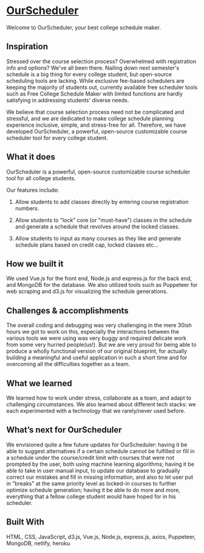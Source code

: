 # [OurScheduler](https://ourscheduler.netlify.app/)

Welcome to OurScheduler, your best college schedule maker.

## Inspiration

Stressed over the course selection process? Overwhelmed with registration info and options? We've all been there. Nailing down next semester's schedule is a big thing for every college student, but open-source scheduling tools are lacking. While exclusive fee-based schedulers are keeping the majority of students out, currently available free scheduler tools such as Free College Schedule Maker with limited functions are hardly satisfying in addressing students' diverse needs.

We believe that course selection process need not be complicated and stressful, and we are dedicated to make college schedule planning experience inclusive, simple, and stress-free for all. Therefore, we have developed OurScheduler, a powerful, open-source customizable course scheduler tool for every college student.

## What it does

OurScheduler is a powerful, open-source customizable course scheduler tool for all college students.

Our features include:

1. Allow students to add classes directly by entering course registration numbers.

2. Allow students to "lock" core (or "must-have") classes in the schedule and generate a schedule that revolves around the locked classes.

3. Allow students to input as many courses as they like and generate schedule plans based on credit cap, locked classes etc...

## How we built it

We used Vue.js for the front end, Node.js and express.js for the back end, and MongoDB for the database. We also utilized tools such as Puppeteer for web scraping and d3.js for visualizing the schedule generations.

## Challenges & accomplishments

The overall coding and debugging was very challenging in the mere 30ish hours we got to work on this, especially the interactions between the various tools we were using was very buggy and required delicate work from some very hurried people(us!). But we are very proud for being able to produce a wholly functional version of our original blueprint, for actually building a meaningful and useful application in such a short time and for overcoming all the difficulties together as a team.

## What we learned

We learned how to work under stress, collaborate as a team, and adapt to challenging circumstances. We also learned about different tech stacks: we each experimented with a technology that we rarely/never used before.

## What’s next for OurScheduler

We envisioned quite a few future updates for OurScheduler: having it be able to suggest alternatives if a certain schedule cannot be fulfilled or fill in a schedule under the course/credit limit with courses that were not prompted by the user, both using machine learning algorithms; having it be able to take in user manual input, to update our database to gradually correct our mistakes and fill in missing information, and also to let user put in "breaks" at the same priority level as locked-in courses to further optimize schedule generation; having it be able to do more and more, everything that a fellow college student would have hoped for in his scheduler.

## Built With

HTML, CSS, JavaScript, d3.js, Vue.js, Node.js, express.js, axios, Puppeteer, MongoDB, netlify, heroku
